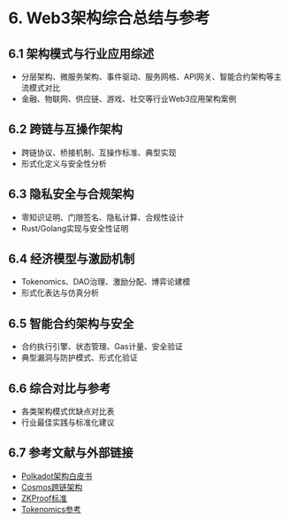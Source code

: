 # 6. Web3架构综合总结与参考

## 6.1 架构模式与行业应用综述

- 分层架构、微服务架构、事件驱动、服务网格、API网关、智能合约架构等主流模式对比
- 金融、物联网、供应链、游戏、社交等行业Web3应用架构案例

## 6.2 跨链与互操作架构

- 跨链协议、桥接机制、互操作标准、典型实现
- 形式化定义与安全性分析

## 6.3 隐私安全与合规架构

- 零知识证明、门限签名、隐私计算、合规性设计
- Rust/Golang实现与安全性证明

## 6.4 经济模型与激励机制

- Tokenomics、DAO治理、激励分配、博弈论建模
- 形式化表达与仿真分析

## 6.5 智能合约架构与安全

- 合约执行引擎、状态管理、Gas计量、安全验证
- 典型漏洞与防护模式、形式化验证

## 6.6 综合对比与参考

- 各类架构模式优缺点对比表
- 行业最佳实践与标准化建议

## 6.7 参考文献与外部链接

- [Polkadot架构白皮书](https://polkadot.network/Polkadot-lightpaper.pdf)
- [Cosmos跨链架构](https://cosmos.network/)
- [ZKProof标准](https://zkproof.org/)
- [Tokenomics参考](https://tokeneconomics.io/)
